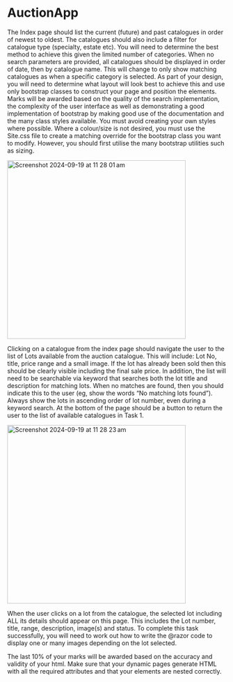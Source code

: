 # AuctionApp

The Index page should list the current (future) and past catalogues in order of newest to oldest.  The catalogues should also include a filter for catalogue type (specialty, estate etc).  You will need to determine the best method to achieve this given the limited number of categories.
When no search parameters are provided, all catalogues should be displayed in order of date, then by catalogue name.  This will change to only show matching catalogues as when a specific category is selected.  As part of your design, you will need to determine what layout will look best to achieve this and use only bootstrap classes to construct your page and position the elements.  
Marks will be awarded based on the quality of the search implementation, the complexity of the user interface as well as demonstrating a good implementation of bootstrap by making good use of the documentation and the many class styles available.  You must avoid creating your own styles where possible. Where a colour/size is not desired, you must use the Site.css file to create a matching override for the bootstrap class you want to modify. However, you should first utilise the many bootstrap utilities such as sizing.

<img width="410" alt="Screenshot 2024-09-19 at 11 28 01 am" src="https://github.com/user-attachments/assets/2c8397fc-b1c0-4fc7-9d3a-d92417c9e03c">

Clicking on a catalogue from the index page should navigate the user to the list of Lots available from the auction catalogue.  This will include: Lot No, title, price range and a small image.   If the lot has already been sold then this should be clearly visible including the final sale price.   In addition, the list will need to be searchable via keyword that searches both the lot title and description for matching lots.  When no matches are found, then you should indicate this to the user (eg, show the words “No matching lots found”).  Always show the lots in ascending order of lot number, even during a keyword search. At the bottom of the page should be a button to return the user to the list of available catalogues in Task 1.

<img width="410" alt="Screenshot 2024-09-19 at 11 28 23 am" src="https://github.com/user-attachments/assets/f2d93eba-31da-496c-8c78-ec0e2db93d6e">

When the user clicks on a lot from the catalogue, the selected lot including ALL its details should appear on this page.  This includes the Lot number, title, range, description, image(s) and status.  To complete this task successfully, you will need to work out how to write the @razor code to display one or many images depending on the lot selected. 

The last 10% of your marks will be awarded based on the accuracy and validity of your html. Make sure that your dynamic pages generate HTML with all the required attributes and that your elements are nested correctly.

